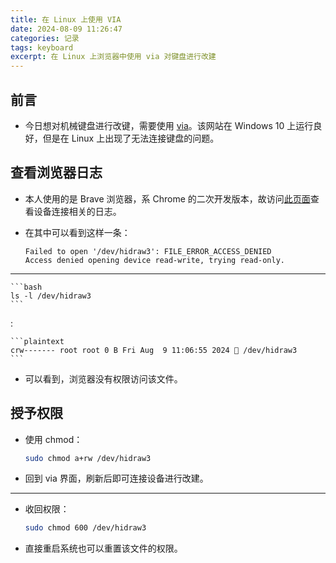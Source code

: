 ```yaml
---
title: 在 Linux 上使用 VIA
date: 2024-08-09 11:26:47
categories: 记录
tags: keyboard
excerpt: 在 Linux 上浏览器中使用 via 对键盘进行改建
---
```


## 前言

-   今日想对机械键盘进行改键，需要使用 [via](usevia.app)。该网站在 Windows 10 上运行良好，但是在 Linux 上出现了无法连接键盘的问题。

## 查看浏览器日志

-   本人使用的是 Brave 浏览器，系 Chrome 的二次开发版本，故访问[此页面](brave://device-log/)查看设备连接相关的日志。
-   在其中可以看到这样一条：

    ```plaintext
    Failed to open '/dev/hidraw3': FILE_ERROR_ACCESS_DENIED
    Access denied opening device read-write, trying read-only.
    ```

---

    ```bash
    ls -l /dev/hidraw3
    ```

:

    ```plaintext
    crw------- root root 0 B Fri Aug  9 11:06:55 2024  /dev/hidraw3
    ```

-   可以看到，浏览器没有权限访问该文件。

## 授予权限

-   使用 chmod：

    ```bash
    sudo chmod a+rw /dev/hidraw3
    ```

-   回到 via 界面，刷新后即可连接设备进行改建。

---

-   收回权限：

    ```bash
    sudo chmod 600 /dev/hidraw3
    ```

-   直接重启系统也可以重置该文件的权限。
